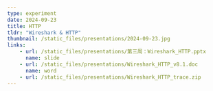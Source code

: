 ```yaml
---
type: experiment
date: 2024-09-23
title: HTTP
tldr: "Wireshark & HTTP"
thumbnail: /static_files/presentations/2024-09-23.jpg
links: 
    - url: /static_files/presentations/第三周：Wireshark_HTTP.pptx
      name: slide
    - url: /static_files/presentations/Wireshark_HTTP_v8.1.doc
      name: word
    - url: /static_files/presentations/Wireshark_HTTP_trace.zip
---
```

